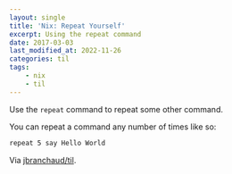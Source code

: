 ```yaml
---
layout: single
title: 'Nix: Repeat Yourself'
excerpt: Using the repeat command
date: 2017-03-03
last_modified_at: 2022-11-26
categories: til
tags:
    - nix
    - til
---
```


Use the `repeat` command to repeat some other command.

You can repeat a command any number of times like so:

```bash
repeat 5 say Hello World
```

Via [jbranchaud/til](https://github.com/jbranchaud/til).
